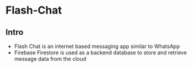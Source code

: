 # Flash-Chat

## Intro
- Flash Chat is an internet based messaging app similar to WhatsApp
- Firebase Firestore is used as a backend database to store and retrieve message data from the cloud
